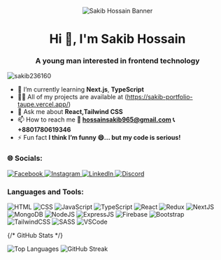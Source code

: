 <p align="center">
  <img src="https://i.ibb.co/23R7WknM/github-header.png" alt="Sakib Hossain Banner" />
</p>
<h1 align="center">Hi 👋, I'm Sakib Hossain</h1>
<h3 align="center">A young man interested in frontend technology</h3>

<p align="left"> <img src="https://komarev.com/ghpvc/?username=sakib236160&label=Profile%20views&color=0e75b6&style=flat" alt="sakib236160" /> </p>

- 🌱 I’m currently learning **Next.js**, **TypeScript**
- 👨‍💻 All of my projects are available at (https://sakib-portfolio-taupe.vercel.app/)
- 💬 Ask me about **React,Tailwind CSS**
- 📫 How to reach me **💬 hossainsakib965@gmail.com 📞 +8801780619346**
- ⚡ Fun fact **I think I’m funny 😄... but my code is serious!**

<h3 align="left">🌐 Socials:</h3>
<p align="left">
  <a href="https://fb.com/mdsakib.hossain.562329" target="_blank">
    <img src="https://img.shields.io/badge/Facebook-1877F2?style=for-the-badge&logo=facebook&logoColor=white" alt="Facebook"/>
  </a>
  <a href="https://instagram.com/yourusername" target="_blank">
    <img src="https://img.shields.io/badge/Instagram-E4405F?style=for-the-badge&logo=instagram&logoColor=white" alt="Instagram"/>
  </a>
  <a href="https://linkedin.com/in/sakib-hossain-dev" target="_blank">
    <img src="https://img.shields.io/badge/LinkedIn-0077B5?style=for-the-badge&logo=linkedin&logoColor=white" alt="LinkedIn"/>
  </a>
  <a href="https://discord.com/users/your-discord-id" target="_blank">
    <img src="https://img.shields.io/badge/Discord-5865F2?style=for-the-badge&logo=discord&logoColor=white" alt="Discord"/>
  </a>
</p>

### Languages and Tools:

![HTML](https://img.shields.io/badge/HTML-%23E34F26.svg?style=flat-square&logo=html5&logoColor=white)
![CSS](https://img.shields.io/badge/CSS-%231572B6.svg?style=flat-square&logo=css3&logoColor=white)
![JavaScript](https://img.shields.io/badge/JavaScript-%23F7DF1E.svg?style=flat-square&logo=javascript&logoColor=black)
![TypeScript](https://img.shields.io/badge/TypeScript-%23007ACC.svg?style=flat-square&logo=typescript&logoColor=white)
![React](https://img.shields.io/badge/React-%2361DAFB.svg?style=flat-square&logo=react&logoColor=black)
![Redux](https://img.shields.io/badge/Redux-%23593d88.svg?style=flat-square&logo=redux&logoColor=white)
![NextJS](https://img.shields.io/badge/NextJS-000000.svg?style=flat-square&logo=next.js&logoColor=white)
![MongoDB](https://img.shields.io/badge/MongoDB-%2347A248.svg?style=flat-square&logo=mongodb&logoColor=white)
![NodeJS](https://img.shields.io/badge/Node.js-%23339933.svg?style=flat-square&logo=node.js&logoColor=white)
![ExpressJS](https://img.shields.io/badge/Express.js-%23000000.svg?style=flat-square&logo=express&logoColor=white)
![Firebase](https://img.shields.io/badge/Firebase-%23039BE5.svg?style=flat-square&logo=firebase&logoColor=white)
![Bootstrap](https://img.shields.io/badge/Bootstrap-%237952B3.svg?style=flat-square&logo=bootstrap&logoColor=white)
![TailwindCSS](https://img.shields.io/badge/Tailwind_CSS-%2338B2AC.svg?style=flat-square&logo=tailwind-css&logoColor=white)
![SASS](https://img.shields.io/badge/Sass-%23CC6699.svg?style=flat-square&logo=sass&logoColor=white)
![VSCode](https://img.shields.io/badge/VS_Code-%23007ACC.svg?style=flat-square&logo=visual-studio-code&logoColor=white)


 {/* GitHub Stats */}
  <div className="mt-6 space-y-4">
    <img
      src="https://github-readme-stats.vercel.app/api/top-langs?username=sakib236160&show_icons=true&locale=en&layout=compact"
      alt="Top Languages"
      className="w-full rounded-lg shadow-md"
    />
    <img
      src="https://github-readme-streak-stats.herokuapp.com/?user=sakib236160&"
      alt="GitHub Streak"
      className="w-full rounded-lg shadow-md"
    />
  </div>
